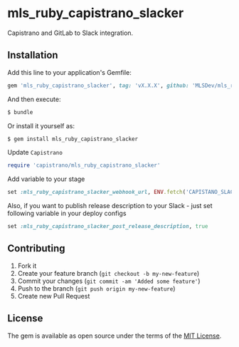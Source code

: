 # mls_ruby_capistrano_slacker
Capistrano and GitLab to Slack integration.

## Installation
Add this line to your application's Gemfile:

```ruby
gem 'mls_ruby_capistrano_slacker', tag: 'vX.X.X', github: 'MLSDev/mls_ruby_capistrano_slacker'
```

And then execute:
```bash
$ bundle
```

Or install it yourself as:
```bash
$ gem install mls_ruby_capistrano_slacker
```

Update `Capistrano`

```ruby
require 'capistrano/mls_ruby_capistrano_slacker'
```

Add variable to your stage

```ruby
set :mls_ruby_capistrano_slacker_webhook_url, ENV.fetch('CAPISTANO_SLACKER_WEBHOOK_URL')
```

Also, if you want to publish release description to your Slack - just set following variable in your deploy configs

```ruby
set :mls_ruby_capistrano_slacker_post_release_description, true
```

## Contributing

1. Fork it
2. Create your feature branch (`git checkout -b my-new-feature`)
3. Commit your changes (`git commit -am 'Added some feature'`)
4. Push to the branch (`git push origin my-new-feature`)
5. Create new Pull Request

## License
The gem is available as open source under the terms of the [MIT License](https://opensource.org/licenses/MIT).
